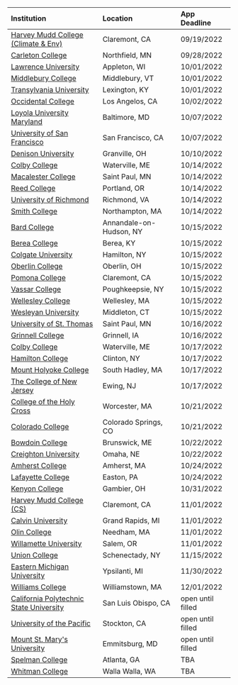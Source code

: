 | **Institution** | **Location** | **App Deadline** |
| :----       | :---       | :--- |
| [Harvey Mudd College (Climate & Env)](#hmc-climate) | Claremont, CA | 09/19/2022 |
| [Carleton College](#carleton) | Northfield, MN | 09/28/2022 |
| [Lawrence University](#lawrence) | Appleton, WI | 10/01/2022 |
| [Middlebury College](#midd) | Middlebury, VT | 10/01/2022 |
| [Transylvania University](#transy) | Lexington, KY | 10/01/2022 |
| [Occidental College](#oxy) | Los Angelos, CA | 10/02/2022 |
| [Loyola University Maryland](#lum) | Baltimore, MD | 10/07/2022 |
| [University of San Francisco](#usfca) | San Francisco, CA | 10/07/2022 |
| [Denison University](#denison) | Granville, OH | 10/10/2022 |
| [Colby College](#colby-cs) | Waterville, ME | 10/14/2022 |
| [Macalester College](#macalester) | Saint Paul, MN | 10/14/2022 |
| [Reed College](#reed) | Portland, OR | 10/14/2022 |
| [University of Richmond](#richmond) | Richmond, VA | 10/14/2022 |
| [Smith College](#smith) | Northampton, MA | 10/14/2022 |
| [Bard College](#bard) | Annandale-on-Hudson, NY | 10/15/2022 |
| [Berea College](#berea) | Berea, KY | 10/15/2022 |
| [Colgate University](#colgate) | Hamilton, NY | 10/15/2022 |
| [Oberlin College](#oberlin) | Oberlin, OH | 10/15/2022 |
| [Pomona College](#pomona) | Claremont, CA | 10/15/2022 |
| [Vassar College](#vassar) | Poughkeepsie, NY | 10/15/2022 |
| [Wellesley College](#wellesley) | Wellesley, MA | 10/15/2022 |
| [Wesleyan University](#wesleyan) | Middleton, CT | 10/15/2022 |
| [University of St. Thomas](#stthomas) | Saint Paul, MN | 10/16/2022 |
| [Grinnell College](#grinnell) | Grinnell, IA | 10/16/2022 |
| [Colby College](#colby-env) | Waterville, ME | 10/17/2022 |
| [Hamilton College](#hamilton) | Clinton, NY | 10/17/2022 |
| [Mount Holyoke College](#holyoke) | South Hadley, MA | 10/17/2022 |
| [The College of New Jersey](#tcnj) | Ewing, NJ | 10/17/2022 |
| [College of the Holy Cross](#holy-cross) | Worcester, MA | 10/21/2022 |
| [Colorado College](#colorado-college) | Colorado Springs, CO  | 10/21/2022 |
| [Bowdoin College](#bowdoin) | Brunswick, ME  | 10/22/2022 |
| [Creighton University](#creighton) | Omaha, NE  | 10/22/2022 |
| [Amherst College](#amherst) | Amherst, MA | 10/24/2022 |
| [Lafayette College](#lafayette) | Easton, PA | 10/24/2022 |
| [Kenyon College](#kenyon) | Gambier, OH | 10/31/2022 |
| [Harvey Mudd College (CS)](#hmc) | Claremont, CA | 11/01/2022 |
| [Calvin University](#calvin) | Grand Rapids, MI | 11/01/2022 |
| [Olin College](#olin) | Needham, MA | 11/01/2022 |
| [Willamette University](#willamette) | Salem, OR  | 11/01/2022 |
| [Union College](#union) | Schenectady, NY | 11/15/2022| 
| [Eastern Michigan University](#emu-cs) | Ypsilanti, MI | 11/30/2022 |
| [Williams College](#williams) | Williamstown, MA  | 12/01/2022 |
| [California Polytechnic State University](#cal-poly) | San Luis Obispo, CA | open until filled |
| [University of the Pacific](#pacific) | Stockton, CA | open until filled |
| [Mount St. Mary's University](#msmu) | Emmitsburg, MD | open until filled |
| [Spelman College](#spelman) | Atlanta, GA | TBA |
| [Whitman College](#whitman) | Walla Walla, WA  | TBA |
